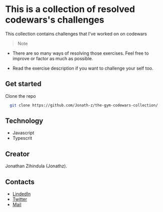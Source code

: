 # This is a collection of resolved codewars's challenges

This collection contains challenges that I've worked on on codewars

> Note

- There are so many ways of resolving those exercises. Feel free to improve or factor as much as possible.

- Read the exercise description if you want to challenge your self too.
 
 
## Get started 

Clone the repo

```bash
  git clone https://github.com/Jonath-z/the-gym-codewars-collection/
```

## Technology

- Javascript
- Typescrit

## Creator

Jonathan Zihindula (Jonathz).

## Contacts

- [LindedIn](https://www.linkedin.com/in/jonathan-z-0a40ab209/)
- [Twitter](https://twitter.com/JonathanZihind4)
- [Mail](mailto:jonathanzihindula95@gmail.com)
